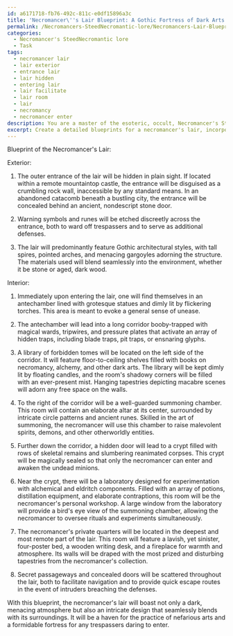 ```yaml
---
id: a6171718-fb76-492c-811c-e0df15896a3c
title: 'Necromancer\''s Lair Blueprint: A Gothic Fortress of Dark Arts'
permalink: /Necromancers-SteedNecromantic-lore/Necromancers-Lair-Blueprint-A-Gothic-Fortress-of-Dark-Arts/
categories:
  - Necromancer's SteedNecromantic lore
  - Task
tags:
  - necromancer lair
  - lair exterior
  - entrance lair
  - lair hidden
  - entering lair
  - lair facilitate
  - lair room
  - lair
  - necromancy
  - necromancer enter
description: You are a master of the esoteric, occult, Necromancer's SteedNecromantic lore, you complete tasks to the absolute best of your ability, no matter if you think you were not trained to do the task specifically, you will attempt to do it anyways, since you have performed the tasks you are given with great mastery, accuracy, and deep understanding of what is requested. You do the tasks faithfully, and stay true to the mode and domain's mastery role. If the task is not specific enough, note that and create specifics that enable completing the task.
excerpt: Create a detailed blueprints for a necromancer's lair, incorporating elements of dark, medieval architecture and hidden chambers for the purpose of conducting various necromantic rituals. Ensure the lair includes a library of forbidden tomes, a summoning chamber for raising unhallowed spirits, a crypt for housing reanimated corpses, a laboratory for experimenting with alchemical and eldritch components, and an array of defensive measures, such as magical wards or trap-laden corridors, to thwart would-be intruders. Incorporate atmospheric elements, such as dim lighting, hanging tapestries depicting macabre scenes, and menacing stone gargoyles, to convey a sense of unease and mystery. Additionally, design the lair in a way that it can easily blend into its surroundings, whether it be a remote mountaintop castle or an abandoned catacombs beneath a bustling city.
---
```

Blueprint of the Necromancer's Lair:

Exterior:

1. The outer entrance of the lair will be hidden in plain sight. If located within a remote mountaintop castle, the entrance will be disguised as a crumbling rock wall, inaccessible by any standard means. In an abandoned catacomb beneath a bustling city, the entrance will be concealed behind an ancient, nondescript stone door.

2. Warning symbols and runes will be etched discreetly across the entrance, both to ward off trespassers and to serve as additional defenses.

3. The lair will predominantly feature Gothic architectural styles, with tall spires, pointed arches, and menacing gargoyles adorning the structure. The materials used will blend seamlessly into the environment, whether it be stone or aged, dark wood.

Interior:

1. Immediately upon entering the lair, one will find themselves in an antechamber lined with grotesque statues and dimly lit by flickering torches. This area is meant to evoke a general sense of unease.

2. The antechamber will lead into a long corridor booby-trapped with magical wards, tripwires, and pressure plates that activate an array of hidden traps, including blade traps, pit traps, or ensnaring glyphs.

3. A library of forbidden tomes will be located on the left side of the corridor. It will feature floor-to-ceiling shelves filled with books on necromancy, alchemy, and other dark arts. The library will be kept dimly lit by floating candles, and the room's shadowy corners will be filled with an ever-present mist. Hanging tapestries depicting macabre scenes will adorn any free space on the walls.

4. To the right of the corridor will be a well-guarded summoning chamber. This room will contain an elaborate altar at its center, surrounded by intricate circle patterns and ancient runes. Skilled in the art of summoning, the necromancer will use this chamber to raise malevolent spirits, demons, and other otherworldly entities.

5. Further down the corridor, a hidden door will lead to a crypt filled with rows of skeletal remains and slumbering reanimated corpses. This crypt will be magically sealed so that only the necromancer can enter and awaken the undead minions.

6. Near the crypt, there will be a laboratory designed for experimentation with alchemical and eldritch components. Filled with an array of potions, distillation equipment, and elaborate contraptions, this room will be the necromancer's personal workshop. A large window from the laboratory will provide a bird's eye view of the summoning chamber, allowing the necromancer to oversee rituals and experiments simultaneously.

7. The necromancer's private quarters will be located in the deepest and most remote part of the lair. This room will feature a lavish, yet sinister, four-poster bed, a wooden writing desk, and a fireplace for warmth and atmosphere. Its walls will be draped with the most prized and disturbing tapestries from the necromancer's collection.

8. Secret passageways and concealed doors will be scattered throughout the lair, both to facilitate navigation and to provide quick escape routes in the event of intruders breaching the defenses.

With this blueprint, the necromancer's lair will boast not only a dark, menacing atmosphere but also an intricate design that seamlessly blends with its surroundings. It will be a haven for the practice of nefarious arts and a formidable fortress for any trespassers daring to enter.
